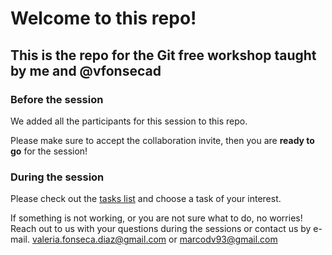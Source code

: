 # Welcome to this repo!

## This is the repo for the Git free workshop taught by me and @vfonsecad

### Before the session

We added all the participants for this session to this repo.

Please make sure to accept the collaboration invite, then you are **ready to go** for the session!

### During the session

Please check out the [tasks list](https://github.com/marcodallavecchia/version_control_workshop/blob/main/tasks/tasks.md) and choose a task of your interest.

If something is not working, or you are not sure what to do, no worries! Reach out to us with your questions during the sessions or contact us by e-mail.  valeria.fonseca.diaz@gmail.com or marcodv93@gmail.com
